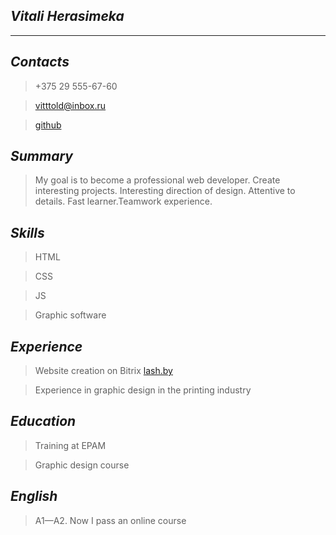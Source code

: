 ## _**Vitali Herasimeka**_

---

## _**Contacts**_

> +375 29 555-67-60

> vitttold@inbox.ru

> [github](https://github.com/vitttold/)

## _**Summary**_

> My goal is to become a professional web developer. Create interesting projects. Interesting direction of design. Attentive to details. Fast learner.Teamwork experience.

## _**Skills**_

> HTML

> CSS

> JS

> Graphic software

## _**Experience**_

> Website creation on Bitrix
> [lash.by](https://lash.by/)

> Experience in graphic design in the printing industry

## _**Education**_

> Training at EPAM

> Graphic design course

## _**English**_

> A1—A2. Now I pass an online course
